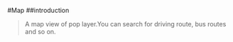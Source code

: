#Map
##introduction
>A map view of pop layer.You can search for driving route, bus routes and so on.
